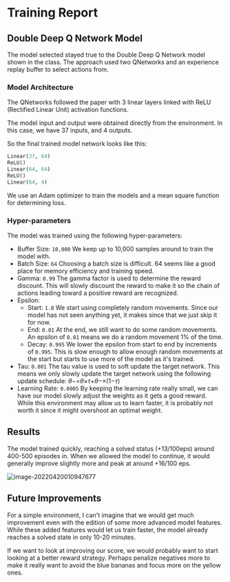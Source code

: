 # Training Report

## Double Deep Q Network Model

The model selected stayed true to the Double Deep Q Network model shown in the class.  The approach used two QNetworks and an experience replay buffer to select actions from.  

### Model Architecture

The QNetworks followed the paper with 3 linear layers linked with ReLU (Rectified Linear Unit) activation functions.  

The model input and output were obtained directly from the environment.  In this case, we have 37 inputs, and 4 outputs.

So the final trained model network looks like this:

```python
Linear(37, 64)
ReLU()
Linear(64, 64)
ReLU()
Linear(64, 4)
```

We use an Adam optimizer to train the models and a mean square function for determining loss.

### Hyper-parameters

The model was trained using the following hyper-parameters:

- Buffer Size: `10,000`  We keep up to 10,000 samples around to train the model with.
- Batch Size: `64`  Choosing a batch size is difficult.  64 seems like a good place for memory efficiency and training speed.
- Gamma: `0.99`  The gamma factor is used to determine the reward discount.  This will slowly discount the reward to make it so the chain of actions leading toward a positive reward are recognized.
- Epsilon:
  - Start: `1.0`  We start using completely random movements.  Since our model has not seen anything yet, it makes since that we just skip it for now.
  - End: `0.01`  At the end, we still want to do some random movements.  An epsilon of `0.01` means we do a random movement 1% of the time.
  - Decay: `0.995`  We lower the epsilon from start  to end by increments of `0.995`.  This is slow enough to allow enough random movements at the start but starts to use more of the model as it's trained.
- Tau: `0.001`  The tau value is used to soft update the target network.  This means we only slowly update the target network using the following update schedule:  *θ*−=*θ*×*τ*+*θ*−×(1−*τ*)
- Learning Rate: `0.0005`  By keeping the learning rate really small, we can have our model slowly adjust the weights as it gets a good reward.  While this environment may allow us to learn faster, it is probably not worth it since it might overshoot an optimal weight.

## Results

The model trained quickly, reaching a solved status (+13/100eps) around 400-500 episodes in.  When we allowed the model to continue, it would generally improve slightly more and peak at around +16/100 eps.  

![image-20220420010947677](/home/strider/Code/Udacity/p1_navigation/images/score.png)

## Future Improvements

For a simple environment, I can't imagine that we would get much improvement even with the edition of some more advanced model features.  While these added features would let us train faster, the model already reaches a solved state in only 10-20 minutes.  

If we want to look at improving our score, we would probably want to start looking at a better reward strategy.  Perhaps penalize negatives more to make it really want to avoid the blue bananas and focus more on the yellow ones.